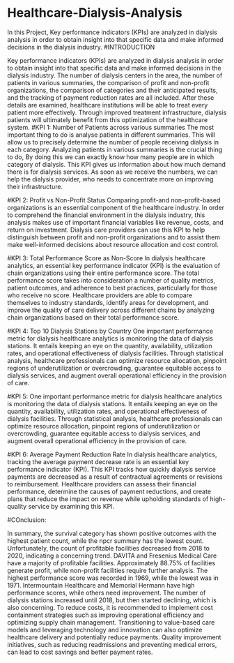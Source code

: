 # Healthcare-Dialysis-Analysis
 In this Project, Key performance indicators (KPIs) are analyzed in dialysis analysis in order to obtain insight into that specific data and make informed decisions in the dialysis industry.
#INTRODUCTION

Key performance indicators (KPIs) are analyzed in dialysis analysis in order to obtain insight into that specific data and make informed decisions in the dialysis industry.
The number of dialysis centers in the area, the number of patients in various summaries, the comparison of profit and non-profit organizations, the comparison of categories and their anticipated results, and the tracking of payment reduction rates are all included.
After these details are examined, healthcare institutions will be able to treat every patient more effectively. Through improved treatment infrastructure, dialysis patients will ultimately benefit from this optimization of the healthcare system.
#KPI 1: Number of Patients across various summaries The most important thing to do is analyse patients in different summaries. This will allow us to precisely determine the number of people receiving dialysis in each category. Analyzing patients in various summaries is the crucial thing to do, By doing this we can exactly know how many people are in which category of dialysis. This KPI gives us information about how much demand there is for dialysis services. As soon as we receive the numbers, we can help the dialysis provider, who needs to concentrate more on improving their infrastructure.

#KPI 2: Profit vs Non-Profit Status Comparing profit-and non-profit-based organizations is an essential component of the healthcare industry. In order to comprehend the financial environment in the dialysis industry, this analysis makes use of important financial variables like revenue, costs, and return on investment. Dialysis care providers can use this KPI to help distinguish between profit and non-profit organizations and to assist them make well-informed decisions about resource allocation and cost control.

#KPI 3: Total Performance Score as Non-Score In dialysis healthcare analytics, an essential key performance indicator (KPI) is the evaluation of chain organizations using their entire performance score. The total performance score takes into consideration a number of quality metrics, patient outcomes, and adherence to best practices, particularly for those who receive no score. Healthcare providers are able to compare themselves to industry standards, identify areas for development, and improve the quality of care delivery across different chains by analyzing chain organizations based on their total performance score.

#KPI 4: Top 10 Dialysis Stations by Country One important performance metric for dialysis healthcare analytics is monitoring the data of dialysis stations. It entails keeping an eye on the quantity, availability, utilization rates, and operational effectiveness of dialysis facilities. Through statistical analysis, healthcare professionals can optimize resource allocation, pinpoint regions of underutilization or overcrowding, guarantee equitable access to dialysis services, and augment overall operational efficiency in the provision of care.

#KPI 5: One important performance metric for dialysis healthcare analytics is monitoring the data of dialysis stations. It entails keeping an eye on the quantity, availability, utilization rates, and operational effectiveness of dialysis facilities. Through statistical analysis, healthcare professionals can optimize resource allocation, pinpoint regions of underutilization or overcrowding, guarantee equitable access to dialysis services, and augment overall operational efficiency in the provision of care.

#KPI 6: Average Payment Reduction Rate In dialysis healthcare analytics, tracking the average payment decrease rate is an essential key performance indicator (KPI). This KPI tracks how quickly dialysis service payments are decreased as a result of contractual agreements or revisions to reimbursement. Healthcare providers can assess their financial performance, determine the causes of payment reductions, and create plans that reduce the impact on revenue while upholding standards of high-quality service by examining this KPI.

#COnclusion:

In summary, the survival category has shown positive outcomes with the highest patient count, while the npcr summary has the lowest count.
Unfortunately, the count of profitable facilities decreased from 2018 to 2020, indicating a concerning trend. DAVITA and Fresenius Medical Care have a majority of profitable facilities.
Approximately 88.75% of facilities generate profit, while non-profit facilities require further analysis.
The highest performance score was recorded in 1969, while the lowest was in 1971.
Intermountain Healthcare and Memorial Hermann have high performance scores, while others need improvement.
The number of dialysis stations increased until 2018, but then started declining, which is also concerning.
To reduce costs, it is recommended to implement cost containment strategies such as improving operational efficiency and optimizing supply chain management.
Transitioning to value-based care models and leveraging technology and innovation can also optimize healthcare delivery and potentially reduce payments.
Quality improvement initiatives, such as reducing readmissions and preventing medical errors, can lead to cost savings and better payment rates.
